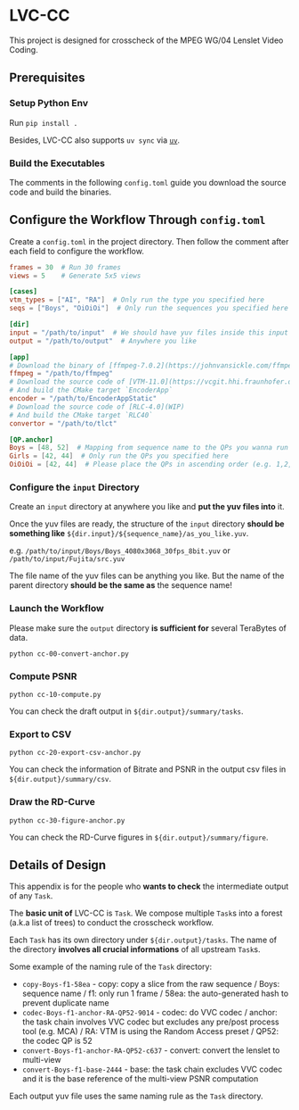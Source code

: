 # LVC-CC

This project is designed for crosscheck of the MPEG WG/04 Lenslet Video Coding.

## Prerequisites

### Setup Python Env

Run `pip install .`

Besides, LVC-CC also supports `uv sync` via [`uv`](https://docs.astral.sh/uv/).

### Build the Executables

The comments in the following `config.toml` guide you download the source code and build the binaries.

## Configure the Workflow Through `config.toml`

Create a `config.toml` in the project directory. Then follow the comment after each field to configure the workflow.

```toml
frames = 30  # Run 30 frames
views = 5    # Generate 5x5 views

[cases]
vtm_types = ["AI", "RA"]  # Only run the type you specified here
seqs = ["Boys", "OiOiOi"]  # Only run the sequences you specified here

[dir]
input = "/path/to/input"  # We should have yuv files inside this input directory
output = "/path/to/output"  # Anywhere you like

[app]
# Download the binary of [ffmpeg-7.0.2](https://johnvansickle.com/ffmpeg)
ffmpeg = "/path/to/ffmpeg"
# Download the source code of [VTM-11.0](https://vcgit.hhi.fraunhofer.de/jvet/VVCSoftware_VTM/-/tree/VTM-11.0)
# And build the CMake target `EncoderApp`
encoder = "/path/to/EncoderAppStatic"
# Download the source code of [RLC-4.0](WIP)
# And build the CMake target `RLC40`
convertor = "/path/to/tlct"

[QP.anchor]
Boys = [48, 52]  # Mapping from sequence name to the QPs you wanna run
Girls = [42, 44]  # Only run the QPs you specified here
OiOiOi = [42, 44]  # Please place the QPs in ascending order (e.g. 1,2,3,4...)
```

### Configure the `input` Directory

Create an `input` directory at anywhere you like and **put the yuv files into** it.

Once the yuv files are ready, the structure of the `input` directory **should be something like** `${dir.input}/${sequence_name}/as_you_like.yuv`.

e.g. `/path/to/input/Boys/Boys_4080x3068_30fps_8bit.yuv` or `/path/to/input/Fujita/src.yuv`

The file name of the yuv files can be anything you like. But the name of the parent directory **should be the same as** the sequence name!

### Launch the Workflow

Please make sure the `output` directory **is sufficient for** several TeraBytes of data.

```shell
python cc-00-convert-anchor.py
```

### Compute PSNR

```shell
python cc-10-compute.py
```

You can check the draft output in `${dir.output}/summary/tasks`.

### Export to CSV

```shell
python cc-20-export-csv-anchor.py
```

You can check the information of Bitrate and PSNR in the output csv files in `${dir.output}/summary/csv`.

### Draw the RD-Curve

```shell
python cc-30-figure-anchor.py
```

You can check the RD-Curve figures in `${dir.output}/summary/figure`.

## Details of Design

This appendix is for the people who **wants to check** the intermediate output of any `Task`.

The **basic unit of** LVC-CC is `Task`. We compose multiple `Task`s into a forest (a.k.a list of trees) to conduct the crosscheck workflow.

Each `Task` has its own directory under `${dir.output}/tasks`. The name of the directory **involves all crucial informations** of all upstream `Task`s.

Some example of the naming rule of the `Task` directory:

- `copy-Boys-f1-58ea` - copy: copy a slice from the raw sequence / Boys: sequence name / f1: only run 1 frame / 58ea: the auto-generated hash to prevent duplicate name
- `codec-Boys-f1-anchor-RA-QP52-9014` - codec: do VVC codec / anchor: the task chain involves VVC codec but excludes any pre/post process tool (e.g. MCA) / RA: VTM is using the Random Access preset / QP52: the codec QP is 52
- `convert-Boys-f1-anchor-RA-QP52-c637` - convert: convert the lenslet to multi-view
- `convert-Boys-f1-base-2444` - base: the task chain excludes VVC codec and it is the base reference of the multi-view PSNR computation

Each output yuv file uses the same naming rule as the `Task` directory.
